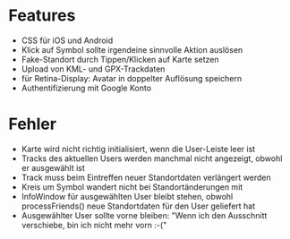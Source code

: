 Features
========

 * CSS für iOS und Android
 * Klick auf Symbol sollte irgendeine sinnvolle Aktion auslösen
 * Fake-Standort durch Tippen/Klicken auf Karte setzen
 * Upload von KML- und GPX-Trackdaten
 * für Retina-Display: Avatar in doppelter Auflösung speichern
 * Authentifizierung mit Google Konto

Fehler
======
 
 * Karte wird nicht richtig initialisiert, wenn die User-Leiste leer ist
 * Tracks des aktuellen Users werden manchmal nicht angezeigt, obwohl er ausgewählt ist
 * Track muss beim Eintreffen neuer Standortdaten verlängert werden
 * Kreis um Symbol wandert nicht bei Standortänderungen mit
 * InfoWindow für ausgewählten User bleibt stehen, obwohl processFriends() neue Standortdaten für den User geliefert hat
 * Ausgewählter User sollte vorne bleiben: "Wenn ich den Ausschnitt verschiebe, bin ich nicht mehr vorn :-("
